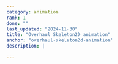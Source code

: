 ```yaml
---
category: animation
rank: 1
done: ""
last_updated: "2024-11-30"
title: "Overhaul Skeleton2D animation"
anchor: "overhaul-skeleton2d-animation"
description: |

---
```

